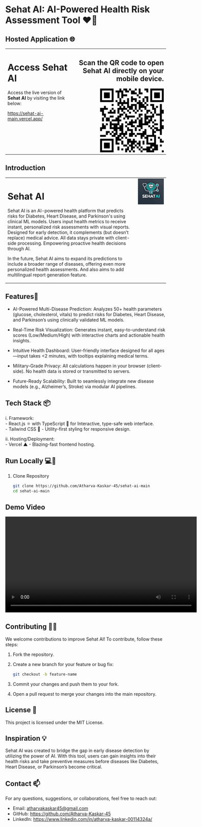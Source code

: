 # Sehat AI: AI-Powered Health Risk Assessment Tool ❤️💊

## Hosted Application 🌐

<table>
  <tr>
    <td style="text-align: left; vertical-align: top;">
      <h1>Access Sehat AI</h1>
      <p>
        Access the live version of <strong>Sehat AI</strong> by visiting the link below:
      </p>
      <p>
        <a href="https://sehat-ai-main.vercel.app/" target="_blank">
          https://sehat-ai-main.vercel.app/
        </a>
      </p>
    </td>
    <td style="text-align: right; vertical-align: top;">
      <h2>
        Scan the QR code to open Sehat AI directly on your mobile device.
      </h2>
      <img src="images/QR_Sehat AI.png" alt="QR code of Sehat AI" width="200"/>
    </td>
  </tr>
</table>


## Introduction
<table>
  <tr>
    <td style="text-align: left; vertical-align: top;">
      <h1>Sehat AI</h1>
      <p>
        Sehat AI is an AI-powered health platform that predicts risks for Diabetes, Heart Disease, and Parkinson's using clinical ML models. Users input health metrics to receive instant, personalized risk   
        assessments with visual reports. Designed for early detection, it complements (but doesn’t replace) medical advice. All data stays private with client-side processing. Empowering proactive health 
        decisions through AI.
      </p>
      <p>
        In the future, Sehat AI aims to expand its predictions to include a broader range of diseases, offering even more 
        personalized health assessments. And also aims to add multilingual report generation feature.
      </p>
    </td>
    <td style="text-align: right; vertical-align: top;">
      <img src="images/Sehat AI_Logo.jpg" alt="Sehat AI Logo" width="700"/>
    </td>
  </tr>
</table>

## Features🚀 

- AI-Powered Multi-Disease Prediction: Analyzes 50+ health parameters (glucose, cholesterol, vitals) to predict risks for Diabetes, Heart Disease, and Parkinson’s using clinically validated ML models.

- Real-Time Risk Visualization: Generates instant, easy-to-understand risk scores (Low/Medium/High) with interactive charts and actionable health insights.

- Intuitive Health Dashboard: User-friendly interface designed for all ages—input takes <2 minutes, with tooltips explaining medical terms.

- Military-Grade Privacy: All calculations happen in your browser (client-side). No health data is stored or transmitted to servers.

- Future-Ready Scalability: Built to seamlessly integrate new disease models (e.g., Alzheimer’s, Stroke) via modular AI pipelines.


## Tech Stack 📦

i. Framework:
<br> - React.js ⚛️ with TypeScript 📜 for Interactive, type-safe web interface. 
<br> - Tailwind CSS 🎨 - Utility-first styling for responsive design.


ii. Hosting/Deployment:
<br> - Vercel ▲ - Blazing-fast frontend hosting.


## Run Locally 💻🔧

1. Clone Repository
   ```bash
   git clone https://github.com/Atharva-Kaskar-45/sehat-ai-main 
   cd sehat-ai-main


## Demo Video

<video width="600" controls><source src="images/Demo Video_Sehat AI (1) (1).mp4" type="video/mp4">Your browser does not support the video tag.</video>


## Contributing 🧑‍💻
We welcome contributions to improve Sehat AI! To contribute, follow these steps:
1. Fork the repository.

2. Create a new branch for your feature or bug fix:
   ```bash
   git checkout -b feature-name


4. Commit your changes and push them to your fork.

5. Open a pull request to merge your changes into the main repository.

## License 🔐
This project is licensed under the MIT License.

## Inspiration 💡
Sehat AI was created to bridge the gap in early disease detection by utilizing the power of AI. With this tool, users can gain insights into their health risks and take preventive measures before diseases like Diabetes, Heart Disease, or Parkinson’s become critical.

## Contact 📫
For any questions, suggestions, or collaborations, feel free to reach out:

- Email: atharvakaskar45@gmail.com
- GitHub: https://github.com/Atharva-Kaskar-45
- LinkedIn: https://www.linkedin.com/in/atharva-kaskar-00114324a/

